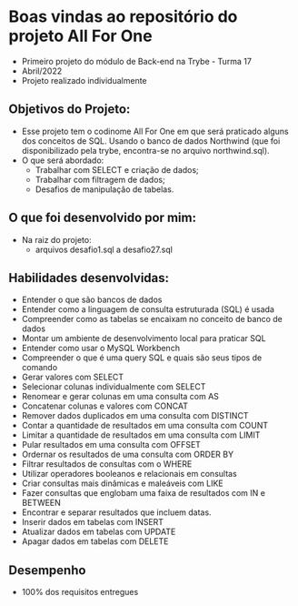 # Boas vindas ao repositório do projeto All For One

- Primeiro projeto do módulo de Back-end na Trybe - Turma 17
- Abril/2022
- Projeto realizado individualmente


## Objetivos do Projeto:

- Esse projeto tem o codinome All For One em que será praticado alguns dos conceitos de SQL. Usando o banco de dados Northwind (que foi disponibilizado pela trybe, encontra-se no arquivo northwind.sql).
- O que será abordado:
  - Trabalhar com SELECT e criação de dados;
  - Trabalhar com filtragem de dados;
  - Desafios de manipulação de tabelas.


## O que foi desenvolvido por mim:

- Na raiz do projeto:
  - arquivos desafio1.sql a desafio27.sql


## Habilidades desenvolvidas:

- Entender o que são bancos de dados
- Entender como a linguagem de consulta estruturada (SQL) é usada
- Compreender como as tabelas se encaixam no conceito de banco de dados
- Montar um ambiente de desenvolvimento local para praticar SQL
- Entender como usar o MySQL Workbench
- Compreender o que é uma query SQL e quais são seus tipos de comando
- Gerar valores com SELECT
- Selecionar colunas individualmente com SELECT
- Renomear e gerar colunas em uma consulta com AS
- Concatenar colunas e valores com CONCAT
- Remover dados duplicados em uma consulta com DISTINCT
- Contar a quantidade de resultados em uma consulta com COUNT
- Limitar a quantidade de resultados em uma consulta com LIMIT
- Pular resultados em uma consulta com OFFSET
- Ordernar os resultados de uma consulta com ORDER BY
- Filtrar resultados de consultas com o WHERE
- Utilizar operadores booleanos e relacionais em consultas
- Criar consultas mais dinâmicas e maleáveis com LIKE
- Fazer consultas que englobam uma faixa de resultados com IN e BETWEEN
- Encontrar e separar resultados que incluem datas.
- Inserir dados em tabelas com INSERT
- Atualizar dados em tabelas com UPDATE
- Apagar dados em tabelas com DELETE


## Desempenho

- 100% dos requisitos entregues